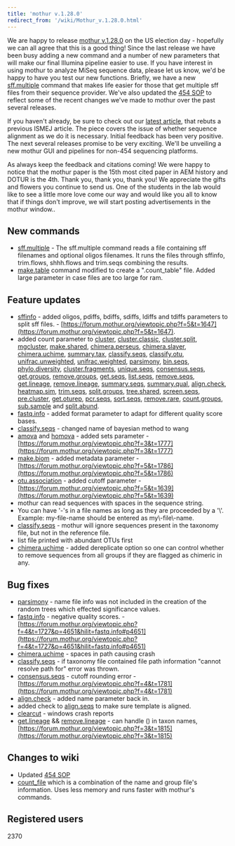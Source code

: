 ```yaml
---
title: 'mothur v.1.28.0'
redirect_from: '/wiki/Mothur_v.1.28.0.html'
---
```

We are happy to release [mothur v.1.28.0](mothur_v.1.28.0) on
the US election day - hopefully we can all agree that this is a good
thing! Since the last release we have been busy adding a new command and
a number of new parameters that will make our final Illumina pipeline
easier to use. If you have interest in using mothur to analyze MiSeq
sequence data, please let us know, we'd be happy to have you test our
new functions. Briefly, we have a new
[sff.multiple](sff.multiple) command that makes life easier
for those that get multiple sff files from their sequence provider.
We've also updated the [454 SOP](454_SOP) to reflect
some of the recent changes we've made to mothur over the past several
releases.

If you haven't already, be sure to check out our [latest
article](https://www.ncbi.nlm.nih.gov/pubmed/23018771), that rebuts a
previous ISMEJ article. The piece covers the issue of whether sequence
alignment as we do it is necessary. Initial feedback has been very
positive. The next several releases promise to be very exciting. We'll
be unveiling a new mothur GUI and pipelines for non-454 sequencing
platforms.

As always keep the feedback and citations coming! We were happy to
notice that the mothur paper is the 15th most cited paper in AEM history
and DOTUR is the 4th. Thank you, thank you, thank you! We appreciate the
gifts and flowers you continue to send us. One of the students in the
lab would like to see a little more love come our way and would like you
all to know that if things don't improve, we will start posting
advertisements in the mothur window..

## New commands

-   [sff.multiple](sff.multiple) - The sff.multiple command
    reads a file containing sff filenames and optional oligos filenames.
    It runs the files through sffinfo, trim.flows, shhh.flows and
    trim.seqs combining the results.
-   [ make.table](count.seqs) command modified to create a
    ".count\_table" file. Added large parameter in case files are too
    large for ram.

## Feature updates

-   [sffinfo](sffinfo) - added oligos, pdiffs, bdiffs,
    sdiffs, ldiffs and tdiffs parameters to split sff files. -
    [https://forum.mothur.org/viewtopic.php?f=5&t=1647](https://forum.mothur.org/viewtopic.php?f=5&t=1647).
-   added count parameter to [cluster](cluster),
    [cluster.classic](cluster.classic),
    [cluster.split](cluster.split),
    [mgcluster](mgcluster),
    [make.shared](make.shared),
    [chimera.perseus](chimera.perseus),
    [chimera.slayer](chimera.slayer),
    [chimera.uchime](chimera.uchime),
    [summary.tax](summary.tax),
    [classify.seqs](classify.seqs),
    [classify.otu](classify.otu),
    [unifrac.unweighted](unifrac.unweighted),
    [unifrac.weighted](unifrac.weighted),
    [parsimony](parsimony), [bin.seqs](bin.seqs),
    [phylo.diversity](phylo.diversity),
    [cluster.fragments](cluster.fragments),
    [unique.seqs](unique.seqs),
    [consensus.seqs](consensus.seqs),
    [get.groups](get.groups),
    [remove.groups](remove.groups),
    [get.seqs](get.seqs), [list.seqs](list.seqs),
    [remove.seqs](remove.seqs),
    [get.lineage](get.lineage),
    [remove.lineage](remove.lineage),
    [summary.seqs](summary.seqs),
    [summary.qual](summary.qual),
    [align.check](align.check),
    [heatmap.sim](heatmap.sim),
    [trim.seqs](trim.seqs),
    [split.groups](split.groups),
    [tree.shared](tree.shared),
    [screen.seqs](screen.seqs),
    [pre.cluster](pre.cluster),
    [get.oturep](get.oturep),
    [pcr.seqs](pcr.seqs), [sort.seqs](sort.seqs),
    [remove.rare](remove.rare),
    [count.groups](count.groups),
    [sub.sample](sub.sample) and
    [split.abund](split.abund).
-   [fastq.info](fastq.info) - added format parameter to
    adapt for different quality score bases.
-   [classify.seqs](classify.seqs) - changed name of bayesian
    method to wang
-   [amova](amova) and [homova](homova) - added
    sets parameter -
    [https://forum.mothur.org/viewtopic.php?f=3&t=1777](https://forum.mothur.org/viewtopic.php?f=3&t=1777)
-   [make.biom](make.biom) - added metadata parameter -
    [https://forum.mothur.org/viewtopic.php?f=5&t=1786](https://forum.mothur.org/viewtopic.php?f=5&t=1786)
-   [otu.association](otu.association) - added cutoff
    parameter - [https://forum.mothur.org/viewtopic.php?f=5&t=1639](https://forum.mothur.org/viewtopic.php?f=5&t=1639)
-   mothur can read sequences with spaces in the sequence string.
-   You can have '-'s in a file names as long as they are proceeded by
    a '\\'. Example: my-file-name should be entered as
    my\\-file\\-name.
-   [classify.seqs](classify.seqs) - mothur will ignore
    sequences present in the taxonomy file, but not in the reference
    file.
-   list file printed with abundant OTUs first
-   [chimera.uchime](chimera.uchime) - added dereplicate
    option so one can control whether to remove sequences from all
    groups if they are flagged as chimeric in any.

## Bug fixes

-   [parsimony](parsimony) - name file info was not included
    in the creation of the random trees which effected significance
    values.
-   [fastq.info](fastq.info) - negative quality scores. -
    [https://forum.mothur.org/viewtopic.php?f=4&t=1727&p=4651&hilit=fastq.info#p4651](https://forum.mothur.org/viewtopic.php?f=4&t=1727&p=4651&hilit=fastq.info#p4651)
-   [chimera.uchime](chimera.uchime) - spaces in path causing
    crash
-   [classify.seqs](classify.seqs) - if taxonomy file
    contained file path information "cannot resolve path for" error
    was thrown.
-   [consensus.seqs](consensus.seqs) - cutoff rounding
    error - [https://forum.mothur.org/viewtopic.php?f=4&t=1781](https://forum.mothur.org/viewtopic.php?f=4&t=1781)
-   [align.check](align.check) - added name parameter back
    in.
-   added check to [align.seqs](align.seqs) to make sure
    template is aligned.
-   [clearcut](clearcut) - windows crash reports
-   [get.lineage](get.lineage) &&
    [remove.lineage](remove.lineage) - can handle () in taxon
    names, [https://forum.mothur.org/viewtopic.php?f=3&t=1815](https://forum.mothur.org/viewtopic.php?f=3&t=1815)

## Changes to wiki

-   Updated [454 SOP](454_SOP)
-   [count\_file](Count_File) which is a combination of the
    name and group file's information. Uses less memory and runs faster
    with mothur's commands.

## Registered users

2370
